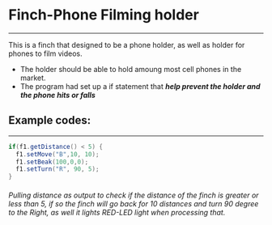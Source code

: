 # Finch-Phone Filming holder 
---
This is a finch that designed to be a phone holder, as well as holder for phones to film videos.
- The holder should be able to hold amoung most cell phones in the market.
- The program had set up a if statement that ***help prevent the holder and the phone hits or falls***
## Example codes:
___
```java
if(f1.getDistance() < 5) {
  f1.setMove("B",10, 10);
  f1.setBeak(100,0,0);
  f1.setTurn("R", 90, 5);
}
  ```
###### Pulling distance as output to check if the distance of the finch is greater or less than 5, if so the finch will go back for 10 distances and turn 90 degree to the Right, as well it lights RED-LED light when processing that.
